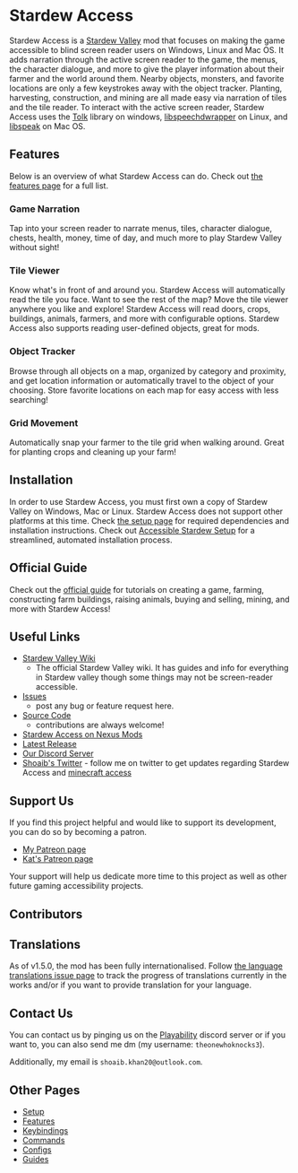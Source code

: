 # Stardew Access

Stardew Access is a [Stardew Valley](https://stardewvalley.net/) mod that focuses on making the game accessible to blind screen reader users on Windows, Linux and Mac OS. It adds narration through the active screen reader to the game, the menus, the character dialogue, and more to give the player information about their farmer and the world around them.
Nearby objects, monsters, and favorite locations are only a few keystrokes away with the object tracker.
Planting, harvesting, construction, and mining are all made easy via narration of tiles and the tile reader.
To interact with the active screen reader, Stardew Access uses the [Tolk](https://github.com/ndarilek/tolk) library on windows, [libspeechdwrapper](https://github.com/khanshoaib3/libspeechdwrapper) on Linux, and [libspeak](https://github.com/Flameborn/libspeak) on Mac OS.

<!--todo: add this link to the wiki once there's info for developers. https://github.com/khanshoaib3/stardew-access/wiki-->

## Features

Below is an overview of what Stardew Access can do. Check out [the features page](features.md) for a full list.

### Game Narration

Tap into your screen reader to narrate menus, tiles, character dialogue, chests, health, money, time of day, and much more to play Stardew Valley without sight!

### Tile Viewer

Know what's in front of and around you. Stardew Access will automatically read the tile you face. Want to see the rest of the map? Move the tile viewer anywhere you like and explore! Stardew Access will read doors, crops, buildings, animals, farmers, and more with configurable options. Stardew Access also supports reading user-defined objects, great for mods.

### Object Tracker

Browse through all objects on a map, organized by category and proximity, and get location information or automatically travel to the object of your choosing. Store favorite locations on each map for easy access with less searching!

### Grid Movement

Automatically snap your farmer to the tile grid when walking around. Great for planting crops and cleaning up your farm!

## Installation

In order to use Stardew Access, you must first own a copy of Stardew Valley on Windows, Mac or Linux. Stardew Access does not support other platforms at this time. Check [the setup page](setup.md) for required dependencies and installation instructions. Check out [Accessible Stardew Setup](https://github.com/ParadoxiKat/AccessibleStardewSetup/releases/latest) for a streamlined, automated installation process.

## Official Guide

Check out the [official guide](guides/guides-home.md) for tutorials on creating a game, farming, constructing farm buildings, raising animals, buying and selling, mining, and more with Stardew Access!

## Useful Links

- [Stardew Valley Wiki](https://stardewvalleywiki.com/Stardew_Valley_Wiki)
    - The official Stardew Valley wiki. It has guides and info for everything in Stardew valley though some things may not be screen-reader accessible.
- [Issues](https://github.com/khanshoaib3/stardew-access/issues)
    - post any bug or feature request here.
- [Source Code](https://github.com/khanshoaib3/stardew-access)
    - contributions are always welcome!
- [Stardew Access on Nexus Mods](https://www.nexusmods.com/stardewvalley/mods/16205)
- [Latest Release](https://github.com/khanshoaib3/stardew-access/releases/latest)
- [Our Discord Server](https://discord.gg/yQjjsDqWQX)
- [Shoaib's Twitter](https://twitter.com/shoaib_mk0) - follow me on twitter to get updates regarding Stardew Access and [minecraft access](https://github.com/khanshoaib3/minecraft-access)

## Support Us

If you find this project helpful and would like to support its development, you can do so by becoming a patron.

- [My Patreon page](https://www.patreon.com/shoaibkhan)
- [Kat's Patreon page](https://www.patreon.com/BlindSighted)

Your support will help us dedicate more time to this project as well as other future gaming accessibility projects. 

## Contributors

<!-- ALL-CONTRIBUTORS-LIST:START - Do not remove or modify this section -->
<!-- prettier-ignore-start -->
<!-- markdownlint-disable -->

<!-- markdownlint-restore -->
<!-- prettier-ignore-end -->

<!-- ALL-CONTRIBUTORS-LIST:END -->

## Translations

As of v1.5.0, the mod has been fully internationalised.
Follow [the language translations issue page](https://github.com/khanshoaib3/stardew-access/issues/182) to track the progress of
translations currently in the works and/or if you want to provide translation for your language.

## Contact Us

You can contact us by pinging us on the [Playability](https://discord.gg/yQjjsDqWQX) discord server
or if you want to, you can also send me dm (my username: `theonewhoknocks3`).

Additionally, my email is `shoaib.khan20@outlook.com`.

## Other Pages

- [Setup](setup.md)
- [Features](features.md)
- [Keybindings](keybindings.md)
- [Commands](commands.md)
- [Configs](config.md)
- [Guides](guides/guides-home.md)
